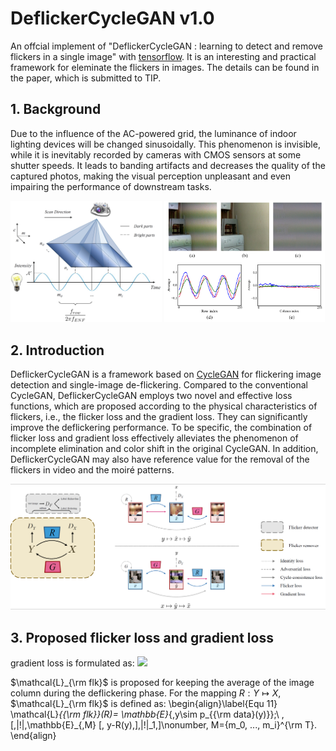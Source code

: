 # **DeflickerCycleGAN v1.0**
An offcial implement of "DeflickerCycleGAN : learning to detect and remove flickers in a single image" with [tensorflow](https://www.tensorflow.org/).
It is an interesting and practical framework for eleminate the flickers in images. The details can be found in the paper, which is submitted to TIP.

## **1. Background**
Due to the influence of the AC-powered grid, the luminance of indoor lighting devices will be changed sinusoidally. This phenomenon is invisible, while it is inevitably
recorded by cameras with CMOS sensors at some shutter speeds. It leads to banding artifacts and decreases the quality of the captured photos, making the visual
perception unpleasant and even impairing the performance of downstream tasks.

<img src="/Figs/reason.png" width="48%" alt=""/>    <img src="/Figs/flicker.png" width="50.97%" alt=""/>

## **2. Introduction**
DeflickerCycleGAN is a framework based on [CycleGAN](https://arxiv.org/pdf/1703.10593.pdf) for flickering image detection and single-image de-flickering. Compared to the conventional CycleGAN, DeflickerCycleGAN employs two novel and effective loss functions, which are proposed according to the physical characteristics of flickers, i.e., the flicker loss and the gradient loss. They can significantly improve the deflickering performance. To be specific, the combination of flicker loss and gradient loss effectively alleviates the phenomenon of incomplete elimination and color shift in the original CycleGAN. In addition, DeflickerCycleGAN may also have reference value for the removal of the flickers in video and the moiré patterns.

![Overviwes of DeflickerCycleGAN](/Figs/overview.png "Fig 1: Overview of DeflickerCycleGAN")

## **3. Proposed flicker loss and gradient loss**

gradient loss is formulated as: 
![](https://latex.codecogs.com/svg.image?\bg{white}\begin{equation}&space;\vspace{2mm}&space;\mathcal{L}_{{\rm&space;grad}}(R)&space;=\mathbb{E}_{y\sim&space;p_{data}(y)}[||\nabla_n&space;y&space;-&space;\nabla_n&space;R(y)||_2]&space;&plus;&space;||\nabla_m&space;R(y)||_2],\end{equation})

$\mathcal{L}_{\rm flk}$ is proposed for keeping the average of the image column during the deflickering phase. For the mapping $R:Y\mapsto X$, $\mathcal{L}_{\rm flk}$ is defined as:
\begin{align}\label{Equ 11}
	\mathcal{L}_{{\rm flk}}(R)= \mathbb{E}_{\,y\sim p_{{\rm data}(y)}}\;\ \,[\,|\!|\,\mathbb{E}_{\,M} [\, y-R(y)\,]\,|\!|_1\,]\nonumber,
	M=\{m_0, ..., m_i\}^{\rm T}.
\end{align}
